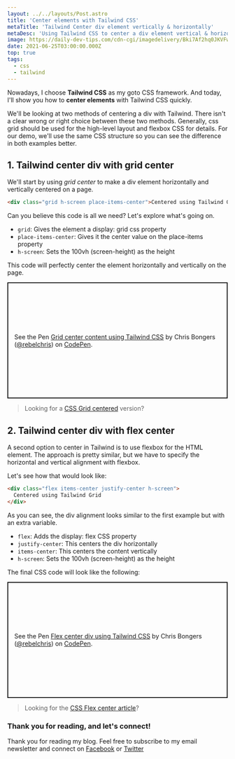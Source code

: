```yaml
---
layout: ../../layouts/Post.astro
title: 'Center elements with Tailwind CSS'
metaTitle: 'Tailwind Center div element vertically & horizontally'
metaDesc: 'Using Tailwind CSS to center a div element vertical & horizontal with flexbox or CSS grid allignment.'
image: https://daily-dev-tips.com/cdn-cgi/imagedelivery/Bki7Af2hq0JKVFw1XYYMQg/7debb9c6-2996-44d6-fe31-25ccc58c1200/og
date: 2021-06-25T03:00:00.000Z
top: true
tags:
  - css
  - tailwind
---
```


Nowadays, I choose **Tailwind CSS** as my goto CSS framework.
And today, I'll show you how to **center elements** with Tailwind CSS quickly.

We'll be looking at two methods of centering a div with Tailwind.
There isn't a clear wrong or right choice between these two methods. Generally, css grid should be used for the high-level layout and flexbox CSS for details.
For our demo, we'll use the same CSS structure so you can see the difference in both examples better.

## 1. Tailwind center div with grid center

We'll start by using _grid center_ to make a div element horizontally and vertically centered on a page.

```html
<div class="grid h-screen place-items-center">Centered using Tailwind Grid</div>
```

Can you believe this code is all we need?
Let's explore what's going on.

- `grid`: Gives the element a display: grid css property
- `place-items-center`: Gives it the center value on the place-items property
- `h-screen`: Sets the 100vh (screen-height) as the height

This code will perfectly center the element horizontally and vertically on the page.

<p class="codepen" data-height="265" data-theme-id="dark" data-default-tab="html,result" data-user="rebelchris" data-slug-hash="xxqeQRJ" style="height: 265px; box-sizing: border-box; display: flex; align-items: center; justify-content: center; border: 2px solid; margin: 1em 0; padding: 1em;" data-pen-title="Grid center using Tailwind CSS">
  <span>See the Pen <a href="https://codepen.io/rebelchris/pen/xxqeQRJ">
  Grid center content using Tailwind CSS</a> by Chris Bongers (<a href="https://codepen.io/rebelchris">@rebelchris</a>)
  on <a href="https://codepen.io">CodePen</a>.</span>
</p>
<script async src="https://cpwebassets.codepen.io/assets/embed/ei.js"></script>

> Looking for a [CSS Grid centered](https://daily-dev-tips.com/posts/css-grid-most-easy-center-vertical-and-horizontal/) version?

## 2. Tailwind center div with flex center

A second option to center in Tailwind is to use flexbox for the HTML element.
The approach is pretty similar, but we have to specify the horizontal and vertical alignment with flexbox.

Let's see how that would look like:

```html
<div class="flex items-center justify-center h-screen">
  Centered using Tailwind Grid
</div>
```

As you can see, the div alignment looks similar to the first example but with an extra variable.

- `flex`: Adds the display: flex CSS property
- `justify-center`: This centers the div horizontally
- `items-center`: This centers the content vertically
- `h-screen`: Sets the 100vh (screen-height) as the height

The final CSS code will look like the following:

<p class="codepen" data-height="265" data-theme-id="dark" data-default-tab="html,result" data-user="rebelchris" data-slug-hash="WNpWYpG" style="height: 265px; box-sizing: border-box; display: flex; align-items: center; justify-content: center; border: 2px solid; margin: 1em 0; padding: 1em;" data-pen-title="Flex center using Tailwind CSS">
  <span>See the Pen <a href="https://codepen.io/rebelchris/pen/WNpWYpG">
  Flex center div using Tailwind CSS</a> by Chris Bongers (<a href="https://codepen.io/rebelchris">@rebelchris</a>)
  on <a href="https://codepen.io">CodePen</a>.</span>
</p>
<script async src="https://cpwebassets.codepen.io/assets/embed/ei.js"></script>

> Looking for the [CSS Flex center article](https://daily-dev-tips.com/posts/css-flexbox-most-easy-center-vertical-and-horizontal/)?

### Thank you for reading, and let's connect!

Thank you for reading my blog. Feel free to subscribe to my email newsletter and connect on [Facebook](https://www.facebook.com/DailyDevTipsBlog) or [Twitter](https://twitter.com/DailyDevTips1)
